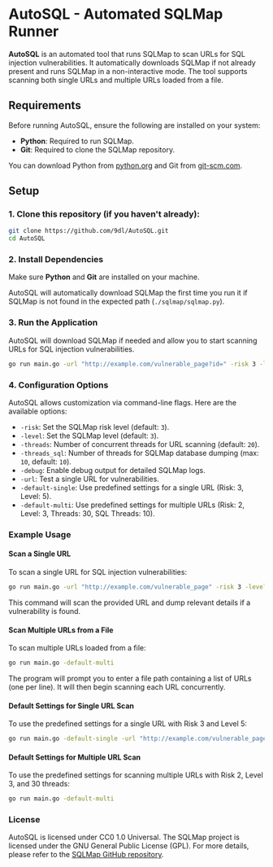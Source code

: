 # AutoSQL - Automated SQLMap Runner

**AutoSQL** is an automated tool that runs SQLMap to scan URLs for SQL injection vulnerabilities. It automatically downloads SQLMap if not already present and runs SQLMap in a non-interactive mode. The tool supports scanning both single URLs and multiple URLs loaded from a file.

## Requirements

Before running AutoSQL, ensure the following are installed on your system:

- **Python**: Required to run SQLMap.
- **Git**: Required to clone the SQLMap repository.

You can download Python from [python.org](https://www.python.org/downloads/) and Git from [git-scm.com](https://git-scm.com/).

## Setup

### 1. Clone this repository (if you haven't already):

```bash
git clone https://github.com/9dl/AutoSQL.git
cd AutoSQL
```

### 2. Install Dependencies

Make sure **Python** and **Git** are installed on your machine.

AutoSQL will automatically download SQLMap the first time you run it if SQLMap is not found in the expected path (`./sqlmap/sqlmap.py`).

### 3. Run the Application

AutoSQL will download SQLMap if needed and allow you to start scanning URLs for SQL injection vulnerabilities.

```bash
go run main.go -url "http://example.com/vulnerable_page?id=" -risk 3 -level 5
```

### 4. Configuration Options

AutoSQL allows customization via command-line flags. Here are the available options:

- `-risk`: Set the SQLMap risk level (default: `3`).
- `-level`: Set the SQLMap level (default: `3`).
- `-threads`: Number of concurrent threads for URL scanning (default: `20`).
- `-threads_sql`: Number of threads for SQLMap database dumping (max: `10`, default: `10`).
- `-debug`: Enable debug output for detailed SQLMap logs.
- `-url`: Test a single URL for vulnerabilities.
- `-default-single`: Use predefined settings for a single URL (Risk: 3, Level: 5).
- `-default-multi`: Use predefined settings for multiple URLs (Risk: 2, Level: 3, Threads: 30, SQL Threads: 10).

### Example Usage

#### Scan a Single URL

To scan a single URL for SQL injection vulnerabilities:

```bash
go run main.go -url "http://example.com/vulnerable_page" -risk 3 -level 5
```

This command will scan the provided URL and dump relevant details if a vulnerability is found.

#### Scan Multiple URLs from a File

To scan multiple URLs loaded from a file:

```bash
go run main.go -default-multi
```

The program will prompt you to enter a file path containing a list of URLs (one per line). It will then begin scanning each URL concurrently.

#### Default Settings for Single URL Scan

To use the predefined settings for a single URL with Risk 3 and Level 5:

```bash
go run main.go -default-single -url "http://example.com/vulnerable_page"
```

#### Default Settings for Multiple URL Scan

To use the predefined settings for scanning multiple URLs with Risk 2, Level 3, and 30 threads:

```bash
go run main.go -default-multi
```

### License

AutoSQL is licensed under CC0 1.0 Universal. The SQLMap project is licensed under the GNU General Public License (GPL). For more details, please refer to the [SQLMap GitHub repository](https://github.com/sqlmapproject/sqlmap).